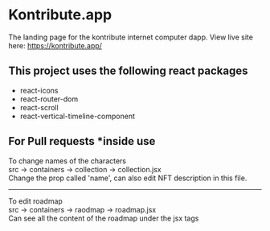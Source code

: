 # Kontribute.app
The landing page for the kontribute internet computer dapp.
View live site here: https://kontribute.app/

## This project uses the following react packages

- react-icons
- react-router-dom
- react-scroll
- react-vertical-timeline-component

## For Pull requests *inside use

To change names of the characters
<br>
src -> containers -> collection -> collection.jsx <br>
Change the prop called 'name', can also edit NFT description in this file.

***

To edit roadmap
<br>
src -> containers -> raodmap -> roadmap.jsx <br>
Can see all the content of the roadmap under the jsx tags